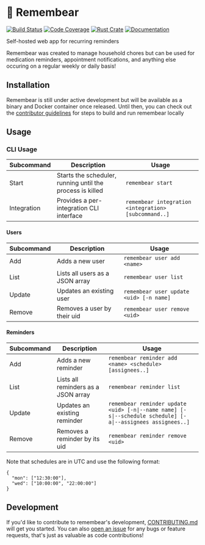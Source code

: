 # 🐻 Remembear

[![Build Status][build-badge]][build-link] [![Code Coverage][coverage-badge]][coverage-link] [![Rust Crate][crates-badge]][crates-link] [![Documentation][docs-badge]][docs-link]

Self-hosted web app for recurring reminders

Remembear was created to manage household chores but can be used for medication reminders, appointment notifications, and anything else occuring on a regular weekly or daily basis!

## Installation

Remembear is still under active development but will be available as a binary and Docker container once released. Until then, you can check out the [contributor guidelines](https://github.com/codehearts/remembear/blob/master/CONTRIBUTING.md) for steps to build and run remembear locally

## Usage

### CLI Usage

Subcommand | Description | Usage
---------- | ----------- | -----
Start | Starts the scheduler, running until the process is killed | `remembear start`
Integration | Provides a per-integration CLI interface | `remembear integration <integration> [subcommand..]`

#### Users

Subcommand | Description | Usage
---------- | ----------- | -----
Add | Adds a new user | `remembear user add <name>`
List | Lists all users as a JSON array | `remembear user list`
Update | Updates an existing user | `remembear user update <uid> [-n name]`
Remove | Removes a user by their uid | `remembear user remove <uid>`

#### Reminders

Subcommand | Description | Usage
---------- | ----------- | -----
Add | Adds a new reminder | `remembear reminder add <name> <schedule> [assignees..]`
List | Lists all reminders as a JSON array | `remembear reminder list`
Update | Updates an existing reminder | `remembear reminder update <uid> [-n\|--name name] [-s\|--schedule schedule] [-a\|--assignees assignees..]`
Remove | Removes a reminder by its uid | `remembear reminder remove <uid>`

Note that schedules are in UTC and use the following format:

```
{
  "mon": ["12:30:00"],
  "wed": ["10:00:00", "22:00:00"]
}
```

## Development

If you'd like to contribute to remembear's development, [CONTRIBUTING.md](https://github.com/codehearts/remembear/blob/master/CONTRIBUTING.md) will get you started. You can also [open an issue](https://github.com/codehearts/remembear/issues/new) for any bugs or feature requests, that's just as valuable as code contributions!

[build-badge]:    https://img.shields.io/github/workflow/status/codehearts/remembear/Build/master?logo=github&logoColor=white
[build-link]:     https://github.com/codehearts/remembear/actions?query=workflow%3ABuild+branch%3Amaster
[coverage-badge]: https://img.shields.io/codecov/c/github/codehearts/remembear?logo=codecov&logoColor=white
[coverage-link]:  https://codecov.io/gh/codehearts/remembear
[crates-badge]:   https://img.shields.io/crates/v/remembear?logo=rust&logoColor=white
[crates-link]:    https://crates.io/crates/remembear
[docs-badge]:     https://docs.rs/remembear/badge.svg
[docs-link]:      https://docs.rs/remembear
